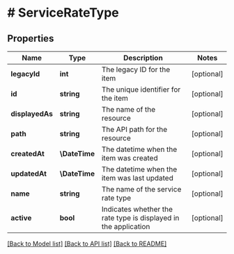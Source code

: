 # # ServiceRateType

## Properties

Name | Type | Description | Notes
------------ | ------------- | ------------- | -------------
**legacyId** | **int** | The legacy ID for the item | [optional]
**id** | **string** | The unique identifier for the item | [optional]
**displayedAs** | **string** | The name of the resource | [optional]
**path** | **string** | The API path for the resource | [optional]
**createdAt** | **\DateTime** | The datetime when the item was created | [optional]
**updatedAt** | **\DateTime** | The datetime when the item was last updated | [optional]
**name** | **string** | The name of the service rate type | [optional]
**active** | **bool** | Indicates whether the rate type is displayed in the application | [optional]

[[Back to Model list]](../../README.md#models) [[Back to API list]](../../README.md#endpoints) [[Back to README]](../../README.md)
